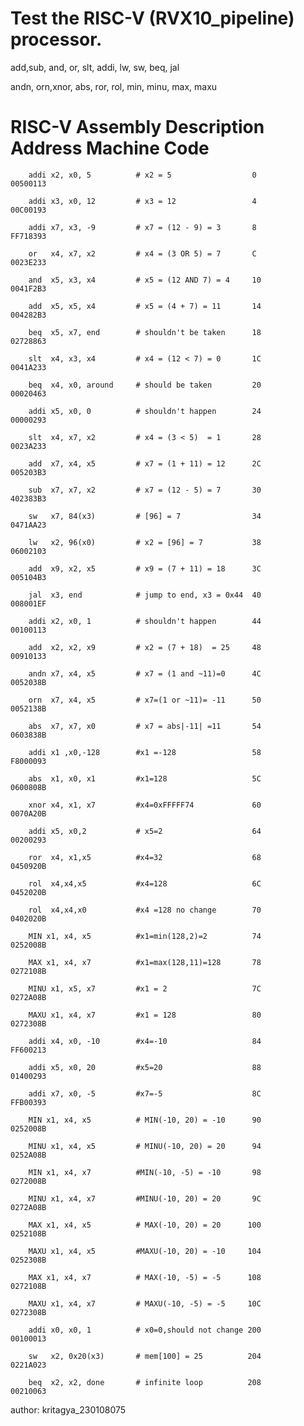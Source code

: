 


# Test the RISC-V (RVX10_pipeline) processor.  

 add,sub, and, or, slt, addi, lw, sw, beq, jal
 
 andn, orn,xnor, abs, ror, rol, min, minu, max, maxu 


#       RISC-V Assembly         Description               Address   Machine Code

        addi x2, x0, 5          # x2 = 5                  0         00500113
																					
        addi x3, x0, 12         # x3 = 12                 4         00C00193
		
        addi x7, x3, -9         # x7 = (12 - 9) = 3       8         FF718393
		
        or   x4, x7, x2         # x4 = (3 OR 5) = 7       C         0023E233
		
        and  x5, x3, x4         # x5 = (12 AND 7) = 4     10        0041F2B3
		
        add  x5, x5, x4         # x5 = (4 + 7) = 11       14        004282B3
		
        beq  x5, x7, end        # shouldn't be taken      18        02728863
		
        slt  x4, x3, x4         # x4 = (12 < 7) = 0       1C        0041A233
		
        beq  x4, x0, around     # should be taken         20        00020463
		
        addi x5, x0, 0          # shouldn't happen        24        00000293
		
        slt  x4, x7, x2         # x4 = (3 < 5)  = 1       28        0023A233

        add  x7, x4, x5         # x7 = (1 + 11) = 12      2C        005203B3
		
        sub  x7, x7, x2         # x7 = (12 - 5) = 7       30        402383B3
		
        sw   x7, 84(x3)         # [96] = 7                34        0471AA23 
		
        lw   x2, 96(x0)         # x2 = [96] = 7           38        06002103 
		
        add  x9, x2, x5         # x9 = (7 + 11) = 18      3C        005104B3
		
        jal  x3, end            # jump to end, x3 = 0x44  40        008001EF
		
        addi x2, x0, 1          # shouldn't happen        44        00100113
		
        add  x2, x2, x9         # x2 = (7 + 18)  = 25     48        00910133
		
        andn x7, x4, x5         # x7 = (1 and ~11)=0      4C        0052038B
		
        orn  x7, x4, x5         # x7=(1 or ~11)= -11      50        0052138B
		
        abs  x7, x7, x0         # x7 = abs|-11| =11       54        0603838B 
		
        addi x1 ,x0,-128        #x1 =-128                 58        F8000093 
		
        abs  x1, x0, x1         #x1=128                   5C        0600808B
		
        xnor x4, x1, x7         #x4=0xFFFFF74             60        0070A20B
		
        addi x5, x0,2           # x5=2                    64        00200293
		
        ror  x4, x1,x5          #x4=32                    68        0450920B
		
        rol  x4,x4,x5           #x4=128                   6C        0452020B
		
        rol  x4,x4,x0           #x4 =128 no change        70        0402020B
		
        MIN x1, x4, x5          #x1=min(128,2)=2          74        0252008B
		
        MAX x1, x4, x7          #x1=max(128,11)=128       78        0272108B 
		
        MINU x1, x5, x7         #x1 = 2                   7C        0272A08B 
		
        MAXU x1, x4, x7         #x1 = 128                 80        0272308B 
		
        addi x4, x0, -10        #x4=-10                   84        FF600213
		
        addi x5, x0, 20         #x5=20                    88        01400293
		
        addi x7, x0, -5         #x7=-5                    8C        FFB00393
		
        MIN x1, x4, x5          # MIN(-10, 20) = -10      90        0252008B
		
        MINU x1, x4, x5         # MINU(-10, 20) = 20      94        0252A08B
		
        MIN x1, x4, x7          #MIN(-10, -5) = -10       98        0272008B
		
        MINU x1, x4, x7         #MINU(-10, 20) = 20       9C        0272A08B
		
        MAX x1, x4, x5          # MAX(-10, 20) = 20      100        0252108B
		
        MAXU x1, x4, x5         #MAXU(-10, 20) = -10     104        0252308B
		
        MAX x1, x4, x7          # MAX(-10, -5) = -5      108        0272108B 
		
        MAXU x1, x4, x7         # MAXU(-10, -5) = -5     10C        0272308B
		
        addi x0, x0, 1          # x0=0,should not change 200        00100013
		
        sw   x2, 0x20(x3)       # mem[100] = 25          204        0221A023
		
        beq  x2, x2, done       # infinite loop          208        00210063


author: kritagya_230108075
		
		

